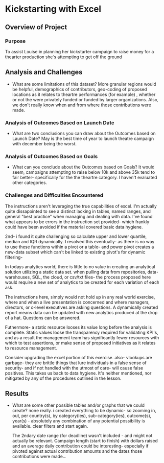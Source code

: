 # Kickstarting with Excel

## Overview of Project

### Purpose
To assist Louise in planning her kickstarter campaign to raise money for a thearter production she's attempting to get off the ground

## Analysis and Challenges
- What are some limitations of this dataset?
    More granular regions would be helpful, demographics of contributors, geo-coding of proposed locations as it relates to theartre performances (for example) , whether or not the were privately funded or funded by larger organizations. Also, we don't really know when and from where those contributions were made.

### Analysis of Outcomes Based on Launch Date
- What are two conclusions you can draw about the Outcomes based on Launch Date?
    May is the best time of year to launch theatre campaign with december being the worst.

### Analysis of Outcomes Based on Goals
- What can you conclude about the Outcomes based on Goals?
    It would seem, campaigns attempting to raise below 10k and above 35k tend to fair better- specifically for the the theartre category. I haven't evaluated other categories.

### Challenges and Difficulties Encountered
The instructions aren't leveraging the true capabilities of excel. I'm actually quite dissapointed to see a distinct lacking in tables, named ranges, and general "best practice" when managing and dealing with data. I've found what appears to be errors in the instruction set provided- which frankly could have been avoided if the material covered basic data hygiene.

2nd- i found it quite challenging so calculate upper and lower quartile, median and IQR dynamically. I resolved this eventually- as there is no way to use these functions within a pivot or a table- and power pivot creates a new-data subset which can't be linked to existing pivot's for dynamic filtering- 

In todays analytics world, there is little to no value in creating an analytical solution utilizing a static data set. when pulling data from repositories, data-warehouses, SQL, the cloud, or csv/txt files- the process proposed here would require a new set of analytics to be created for each variation of each ask. 

The instructions here, simply would not hold up in any real world exercise, where and when a live presentation is concerned and where managers, directors, or c-level executives are asking questions. A dynamically created report means data can be updated with new analytics produced at the drop of a hat. Questions can be answered.

Futhermore- a static resource looses its value long before the analysis is complete. Static values loose the transparency required for validating KPI's, and as a result the management team has significantly fewer resources with which to test assertions, or make sense of proposed initiatives as it relates to resource management.

Consider upgrading the excel portion of this exercise.
also- vlookups are garbage- they are brittle things that lure individuals in a false sense of security- and if not handled with the utmost of care- will cause false positives.
This takes us back to data hygiene. It's neither mentioned, nor mitigated by any of the procedures outlined in the lesson.

## Results
- What are some other possible tables and/or graphs that we could create?
    none really.
    i created everything to be dynamic- so zooming in, out, per country(s), by category(ies), sub-category(ies), outcome(s), year(s) - absolutely any combination of any potential possibility is available. clear filters and start again.

    The 2ndary date range (for deadline) wasn't included - and might not actually be relevant. Campaign length (start to finish) with dollars raised and an average daily contribution could be interesting- especially if pivoted against actual contribution amounts and the dates those contributions were made... 